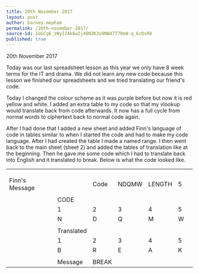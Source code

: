 ```yaml
---
title: 20th November 2017
layout: post
author: barney.mepham
permalink: /20th-november-2017/
source-id: 1oGCg6_zWyI7Ak6wIj48N3K3o9NW47T70oW-q_6cOsR8
published: true
---
```

20th November 2017

Today was our last spreadsheet lesson as this year we only have  8 week terms for the IT and drama. We did not learn any new code because this lesson we finished our spreadsheets and we tried translating our friend's code.

Today I changed the colour scheme as it was purple before but now it is red yellow and white. I added an extra table to my code so that my vlookup would translate back from code afterwards. It now has a full cycle from normal words to ciphertext back to normal code again. 

After I had done that I added a new sheet and added Finn's language of code in tables similar to when I started the code and had to make my code language. After I had created the table I made a named range. I then went back to the main sheet (sheet 2) and added the tables of translation like at the beginning. Then he gave me some code which I had to translate back into English and it translated to break. Below is what the code looked like.

<table>
  <tr>
    <td></td>
    <td></td>
    <td></td>
    <td></td>
    <td></td>
    <td></td>
    <td></td>
  </tr>
  <tr>
    <td></td>
    <td></td>
    <td></td>
    <td></td>
    <td></td>
    <td></td>
    <td></td>
  </tr>
  <tr>
    <td></td>
    <td></td>
    <td></td>
    <td></td>
    <td></td>
    <td></td>
    <td></td>
  </tr>
  <tr>
    <td>Finn's Message</td>
    <td></td>
    <td>Code</td>
    <td>NDQMW</td>
    <td>LENGTH</td>
    <td>5</td>
    <td></td>
  </tr>
  <tr>
    <td></td>
    <td></td>
    <td></td>
    <td></td>
    <td></td>
    <td></td>
    <td></td>
  </tr>
  <tr>
    <td></td>
    <td>CODE</td>
    <td></td>
    <td></td>
    <td></td>
    <td></td>
    <td></td>
  </tr>
  <tr>
    <td></td>
    <td>1</td>
    <td>2</td>
    <td>3</td>
    <td>4</td>
    <td>5</td>
    <td></td>
  </tr>
  <tr>
    <td></td>
    <td>N</td>
    <td>D</td>
    <td>Q</td>
    <td>M</td>
    <td>W</td>
    <td></td>
  </tr>
  <tr>
    <td></td>
    <td></td>
    <td></td>
    <td></td>
    <td></td>
    <td></td>
    <td></td>
  </tr>
  <tr>
    <td></td>
    <td>Translated</td>
    <td></td>
    <td></td>
    <td></td>
    <td></td>
    <td></td>
  </tr>
  <tr>
    <td></td>
    <td>1</td>
    <td>2</td>
    <td>3</td>
    <td>4</td>
    <td>5</td>
    <td></td>
  </tr>
  <tr>
    <td></td>
    <td>B</td>
    <td>R</td>
    <td>E</td>
    <td>A</td>
    <td>K</td>
    <td></td>
  </tr>
  <tr>
    <td></td>
    <td></td>
    <td></td>
    <td></td>
    <td></td>
    <td></td>
    <td></td>
  </tr>
  <tr>
    <td></td>
    <td>Message</td>
    <td>BREAK</td>
    <td></td>
    <td></td>
    <td></td>
    <td></td>
  </tr>
</table>


